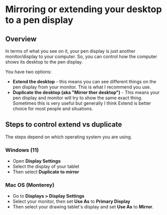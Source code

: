 # Mirroring or extending your desktop to a pen display

## Overview

In terms of what you see on it, your pen display is just another monitor/display to your computer. So, you can control how the computer shows its desktop to the pen display.

You have two options:

* **Extend the desktop** - this means you can see different things on the pen display from your monitor. This is what I recommend you use.
* **Duplicate the desktop (aka "Mirror ther desktop")** - This means your pen display and monitor will try to show the same exact thing. Sometimes this is very useful but generally I think Extend is better choice for most people and situations.&#x20;

## Steps to control extend vs duplicate

The steps depend on which operating system you are using.

### Windows (11)

* Open **Display Settings**
* Select the display of your tablet
* Then select **Duplicate to mirror**

### Mac OS (Monterey)

* Go to **Displays > Display Settings**
* Select your monitor, then set **Use As** to **Primary Display**
* Then select your drawing tablet's display and set **Use As** to **Mirror**.

